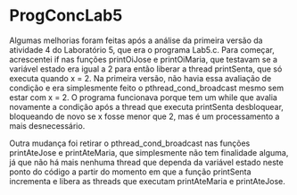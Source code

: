 # ProgConcLab5

Algumas melhorias foram feitas após a análise da primeira versão da atividade 4 do Laboratório 5,
que era o programa Lab5.c. Para começar, acrescentei if nas funções printOiJose e printOiMaria,
que testavam se a variável estado era igual a 2 para então liberar a thread printSenta, que só
executa quando x = 2. Na primeira versão, não havia essa avaliação de condição e era simplesmente
feito o pthread_cond_broadcast mesmo sem estar com x = 2. O programa funcionava porque tem um while 
que avalia novamente a condição após a thread que executa printSenta desbloquear, bloqueando de novo 
se x fosse menor que 2, mas é um processamento a mais desnecessário.

Outra mudança foi retirar o pthread_cond_broadcast nas funções printAteJose e printAteMaria, que
simplesmente não tem finalidade alguma, já que não há mais nenhuma thread que dependa da variável
estado neste ponto do código a partir do momento em que a função printSenta incrementa e libera
as threads que executam printAteMaria e printAteJose.
